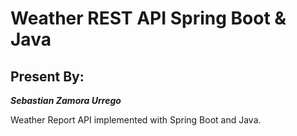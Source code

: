 # Weather REST API Spring Boot & Java

## Present By:
___Sebastian Zamora Urrego___

Weather Report API implemented with Spring Boot and Java.
